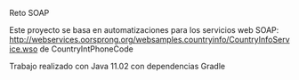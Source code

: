 
Reto SOAP

Este proyecto se basa en automatizaciones para los servicios web SOAP: http://webservices.oorsprong.org/websamples.countryinfo/CountryInfoService.wso de CountryIntPhoneCode


Trabajo realizado con Java 11.02 con dependencias Gradle 
